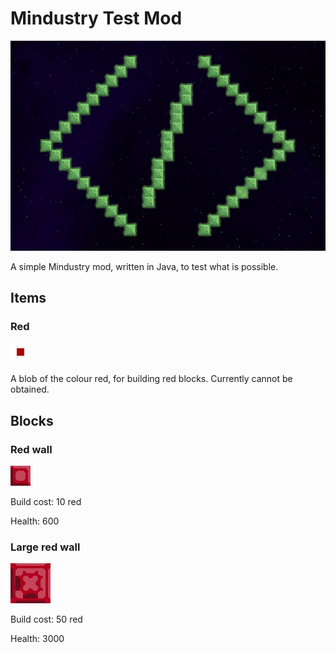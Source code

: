 # Mindustry Test Mod

![Logo](assets/ui/icon.png)

A simple Mindustry mod, written in Java, to test what is possible.

## Items

### Red

![Red](assets/sprites/items/red.png)

A blob of the colour red, for building red blocks. Currently cannot be obtained.

## Blocks

### Red wall

![Red wall](assets/sprites/blocks/walls/red-wall.png)

Build cost: 10 red

Health: 600

### Large red wall

![Large red wall](assets/sprites/blocks/walls/red-wall-large.png)

Build cost: 50 red

Health: 3000
